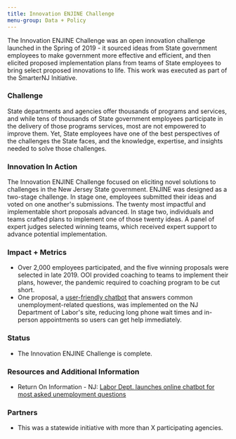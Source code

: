 ```yaml
---
title: Innovation ENJINE Challenge
menu-group: Data + Policy
---
```


The Innovation ENJINE Challenge was an open innovation challenge launched in the Spring of 2019 - it sourced ideas from State government employees to make government more effective and efficient, and then elicited proposed implementation plans from teams of State employees to bring select proposed innovations to life. This work was executed as part of the SmarterNJ Initiative.

### Challenge

State departments and agencies offer thousands of programs and services, and while tens of thousands of State government employees participate in the delivery of those programs services, most are not empowered to improve them. Yet, State employees have one of the best perspectives of the challenges the State faces, and the knowledge, expertise, and insights needed to solve those challenges.

### Innovation In Action

The Innovation ENJINE Challenge focused on eliciting novel solutions to challenges in the New Jersey State government. ENJINE was designed as a two-stage challenge. In stage one, employees submitted their ideas and voted on one another's submissions. The twenty most impactful and implementable short proposals advanced. In stage two, individuals and teams crafted plans to implement one of those twenty ideas. A panel of expert judges selected winning teams, which received expert support to advance potential implementation.

### Impact + Metrics

-   Over 2,000 employees participated, and the five winning proposals were selected in late 2019. OOI provided coaching to teams to implement their plans, however, the pandemic required to coaching program to be cut short.
-   One proposal, a [user-friendly chatbot](https://www.nj.gov/labor/lwdhome/press/2020/20200511_chatbot.shtml) that answers common unemployment-related questions, was implemented on the NJ Department of Labor's site, reducing long phone wait times and in-person appointments so users can get help immediately.

### Status

-   The Innovation ENJINE Challenge is complete.

### Resources and Additional Information

-   Return On Information - NJ: [Labor Dept. launches online chatbot for most asked unemployment questions](https://www.roi-nj.com/2020/05/12/industry/labor-dept-launches-online-chatbot-for-most-asked-unemployment-questions/)

### Partners

-   This was a statewide initiative with more than X participating agencies.
